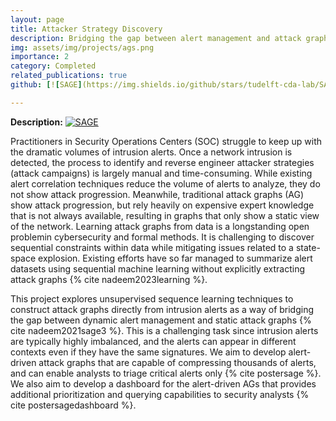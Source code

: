 ```yaml
---
layout: page
title: Attacker Strategy Discovery
description: Bridging the gap between alert management and attack graph generation
img: assets/img/projects/ags.png
importance: 2
category: Completed
related_publications: true
github: [![SAGE](https://img.shields.io/github/stars/tudelft-cda-lab/SAGE?style=social)](https://github.com/tudelft-cda-lab/SAGE)

---
```



**Description:** [![SAGE](https://img.shields.io/github/stars/tudelft-cda-lab/SAGE?style=social)](https://github.com/tudelft-cda-lab/SAGE)


Practitioners in Security Operations Centers (SOC) struggle to keep up with the dramatic volumes of intrusion alerts. 
Once a network intrusion is detected, the process to identify and reverse engineer attacker strategies (attack campaigns) 
is largely manual and time-consuming. While existing alert correlation techniques reduce the volume of alerts to analyze, they do not 
show attack progression. Meanwhile, traditional attack graphs (AG) show attack progression, but rely heavily on expensive expert knowledge 
that is not always available, resulting in graphs that only show a static view of the network. Learning attack graphs from data is a longstanding 
open problemin cybersecurity and formal methods. It is challenging to discover sequential constraints within data while mitigating issues related to a 
state-space explosion. Existing efforts have so far managed to summarize alert datasets using sequential 
machine learning without explicitly extracting attack graphs {% cite nadeem2023learning %}. 

This project explores unsupervised sequence learning techniques to construct attack graphs directly from intrusion alerts as a way of bridging 
the gap between dynamic alert management and static attack graphs {% cite nadeem2021sage3 %}. This is a challenging task since intrusion alerts are typically highly imbalanced, 
and the alerts can appear in different contexts even if they have the same signatures. We aim to develop alert-driven attack graphs that are capable of 
compressing thousands of alerts, and can enable analysts to triage critical alerts only {% cite postersage %}. We also aim to develop a dashboard for the alert-driven AGs 
that provides additional prioritization and querying capabilities to security analysts {% cite postersagedashboard %}.
